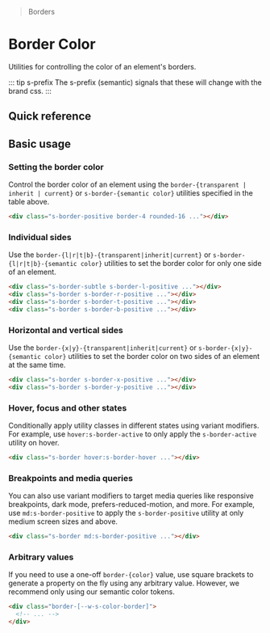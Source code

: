 > Borders

# Border Color

Utilities for controlling the color of an element's borders.

::: tip s-prefix
The s-prefix (semantic) signals that these will change with the brand css.
:::

## Quick reference

<ThemeContainer />

<qr-color-table />

## Basic usage

### Setting the border color

Control the border color of an element using the `border-{transparent | inherit | current}` or `s-border-{semantic color}` utilities specified in the table above.

<container>
  <div class="grid gap-16 justify-items-center">
    <div class="h-80 w-80 border-4 rounded-16 s-border-positive"></div>
  </div>
</container>

```html
<div class="s-border-positive border-4 rounded-16 ..."></div>
```

<!--
TODO: How should we handle opacity?

### Changing the opacity
Control the opacity of an element’s border color using the color opacity modifier.

<container>
  <div class="grid grid-cols-3 gap-16 justify-items-center">
    <div class="pd-bg-violet-500 h-80 w-80 border-4 rounded-4 pd-border-indigo-500/100"></div>
    <div class="pd-bg-violet-500 h-80 w-80 border-4 rounded-4 pd-border-indigo-500/75"></div>
    <div class="pd-bg-violet-500 h-80 w-80 border-4 rounded-4 pd-border-indigo-500/50"></div>
  </div>
</container>

```html
<div class="border-4 border-indigo-500/100 ..."></div>
<div class="border-4 border-indigo-500/75 ..."></div>
<div class="border-4 border-indigo-500/50 ..."></div>
```
-->

### Individual sides

Use the `border-{l|r|t|b}-{transparent|inherit|current}` or `s-border-{l|r|t|b}-{semantic color}` utilities to set the border color for only one side of an element.

<container>
  <div class="grid grid-cols-4 gap-16 justify-items-center">
    <div class="h-80 w-80 border-4 rounded-16 s-border s-border-l-positive"></div>
    <div class="h-80 w-80 border-4 rounded-16 s-border s-border-r-positive"></div>
    <div class="h-80 w-80 border-4 rounded-16 s-border s-border-t-positive"></div>
    <div class="h-80 w-80 border-4 rounded-16 s-border s-border-b-positive"></div>
  </div>
</container>

```html
<div class="s-border-subtle s-border-l-positive ..."></div>
<div class="s-border s-border-r-positive ..."></div>
<div class="s-border s-border-t-positive ..."></div>
<div class="s-border s-border-b-positive ..."></div>
```

### Horizontal and vertical sides

Use the `border-{x|y}-{transparent|inherit|current}` or `s-border-{x|y}-{semantic color}` utilities to set the border color on two sides of an element at the same time.

<container>
  <div class="grid grid-cols-2 gap-16 justify-items-center">
    <div class="h-80 w-80 border-4 rounded-16 s-border s-border-x-positive"></div>
    <div class="h-80 w-80 border-4 rounded-16 s-border s-border-y-positive"></div>
   </div>
</container>

```html
<div class="s-border s-border-x-positive ..."></div>
<div class="s-border s-border-y-positive ..."></div>
```

### Hover, focus and other states

Conditionally apply utility classes in different states using variant modifiers.
For example, use `hover:s-border-active` to only apply the `s-border-active` utility on hover.

<container>
  <div class="grid gap-16 justify-items-center">
    <div class="h-80 w-80 border-4 rounded-16 s-border hover:s-border-hover"></div>
   </div>
</container>

```html
<div class="s-border hover:s-border-hover ..."></div>
```

### Breakpoints and media queries

You can also use variant modifiers to target media queries like responsive breakpoints, dark mode, prefers-reduced-motion, and more.
For example, use `md:s-border-positive` to apply the `s-border-positive` utility at only medium screen sizes and above.

<container>
  <div class="grid gap-16 justify-items-center">
    <div class="h-80 w-80 border-4 rounded-16 s-border md:s-border-positive"></div>
   </div>
</container>

```html
<div class="s-border md:s-border-positive ..."></div>
```
### Arbitrary values
If you need to use a one-off `border-{color}` value, use square brackets to generate a property on the fly using any arbitrary value. However, we recommend only using our semantic color tokens.

```html
<div class="border-[--w-s-color-border]">
  <!-- ... -->
</div>
```